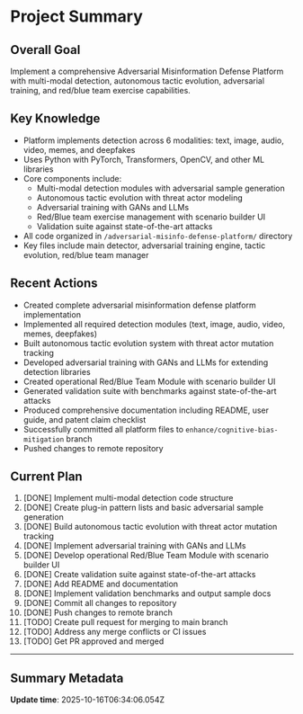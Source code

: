 # Project Summary

## Overall Goal
Implement a comprehensive Adversarial Misinformation Defense Platform with multi-modal detection, autonomous tactic evolution, adversarial training, and red/blue team exercise capabilities.

## Key Knowledge
- Platform implements detection across 6 modalities: text, image, audio, video, memes, and deepfakes
- Uses Python with PyTorch, Transformers, OpenCV, and other ML libraries
- Core components include:
  - Multi-modal detection modules with adversarial sample generation
  - Autonomous tactic evolution with threat actor modeling
  - Adversarial training with GANs and LLMs
  - Red/Blue team exercise management with scenario builder UI
  - Validation suite against state-of-the-art attacks
- All code organized in `/adversarial-misinfo-defense-platform/` directory
- Key files include main detector, adversarial training engine, tactic evolution, red/blue team manager

## Recent Actions
- Created complete adversarial misinformation defense platform implementation
- Implemented all required detection modules (text, image, audio, video, memes, deepfakes)
- Built autonomous tactic evolution system with threat actor mutation tracking
- Developed adversarial training with GANs and LLMs for extending detection libraries
- Created operational Red/Blue Team Module with scenario builder UI
- Generated validation suite with benchmarks against state-of-the-art attacks
- Produced comprehensive documentation including README, user guide, and patent claim checklist
- Successfully committed all platform files to `enhance/cognitive-bias-mitigation` branch
- Pushed changes to remote repository

## Current Plan
1. [DONE] Implement multi-modal detection code structure
2. [DONE] Create plug-in pattern lists and basic adversarial sample generation
3. [DONE] Build autonomous tactic evolution with threat actor mutation tracking
4. [DONE] Implement adversarial training with GANs and LLMs
5. [DONE] Develop operational Red/Blue Team Module with scenario builder UI
6. [DONE] Create validation suite against state-of-the-art attacks
7. [DONE] Add README and documentation
8. [DONE] Implement validation benchmarks and output sample docs
9. [DONE] Commit all changes to repository
10. [DONE] Push changes to remote branch
11. [TODO] Create pull request for merging to main branch
12. [TODO] Address any merge conflicts or CI issues
13. [TODO] Get PR approved and merged

---

## Summary Metadata
**Update time**: 2025-10-16T06:34:06.054Z 
